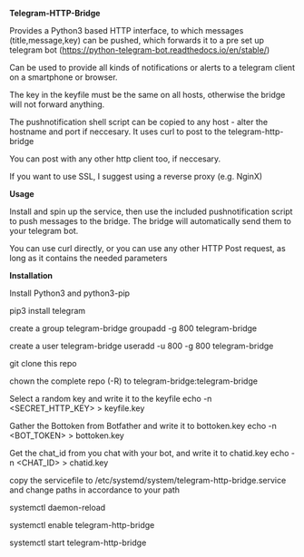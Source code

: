 **Telegram-HTTP-Bridge**

Provides a Python3 based HTTP interface, to which messages (title,message,key) can be pushed, which forwards it to a pre set up telegram bot (https://python-telegram-bot.readthedocs.io/en/stable/)

Can be used to provide all kinds of notifications or alerts to a telegram client on a smartphone or browser.

The key in the keyfile must be the same on all hosts, otherwise the bridge will not forward anything.

The pushnotification shell script can be copied to any host - alter the hostname and port if neccesary.
It uses curl to post to the telegram-http-bridge

You can post with any other http client too, if neccesary.

If you want to use SSL, I suggest using a reverse proxy (e.g. NginX)

**Usage**

Install and spin up the service, then use the included pushnotification script to push messages to the bridge.
The bridge will automatically send them to your telegram bot.

You can use curl directly, or you can use any other HTTP Post request, as long as it contains the needed parameters

**Installation**

Install Python3 and python3-pip

pip3 install telegram

create a group telegram-bridge
groupadd -g 800 telegram-bridge

create a user telegram-bridge
useradd -u 800 -g 800 telegram-bridge

git clone this repo

chown the complete repo (-R) to telegram-bridge:telegram-bridge

Select a random key and write it to the keyfile
echo -n <SECRET_HTTP_KEY> > keyfile.key

Gather the Bottoken from Botfather and write it to bottoken.key
echo -n <BOT_TOKEN> > bottoken.key

Get the chat_id from you chat with your bot, and write it to chatid.key
echo -n <CHAT_ID> > chatid.key

copy the servicefile to /etc/systemd/system/telegram-http-bridge.service and change paths in accordance to your path

systemctl daemon-reload

systemctl enable telegram-http-bridge

systemctl start telegram-http-bridge
